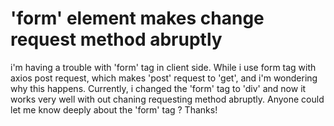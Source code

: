 
# 'form' element makes change request method abruptly

i'm having a trouble with 'form' tag in client side.
While i use form tag with axios post request, which makes 'post' request to 'get', and i'm wondering why this happens.
Currently, i changed the 'form' tag to 'div' and now it works very well with out chaning requesting method abruptly.
Anyone could let me know deeply about the 'form' tag ?
Thanks!

        